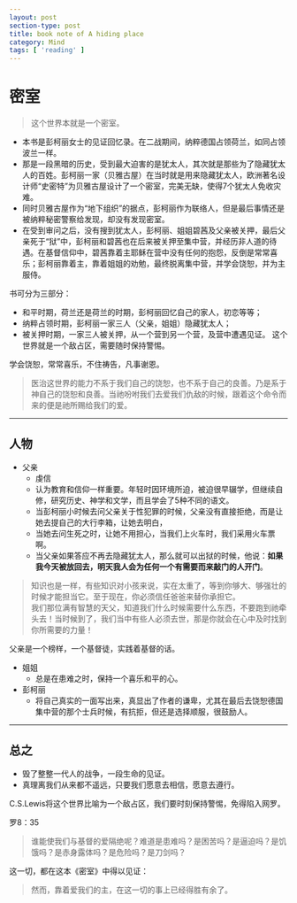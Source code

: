 ```yaml
---
layout: post
section-type: post
title: book note of A hiding place
category: Mind
tags: [ 'reading' ]
---
```

# 密室 #

> 这个世界本就是一个密室。

- 本书是彭柯丽女士的见证回忆录。在二战期间，纳粹德国占领荷兰，如同占领波兰一样。
- 那是一段黑暗的历史，受到最大迫害的是犹太人，其次就是那些为了隐藏犹太人的百姓。彭柯丽一家（贝雅古屋）在当时就是用来隐藏犹太人，欧洲著名设计师“史密特”为贝雅古屋设计了一个密室，完美无缺，使得7个犹太人免收灾难。
- 同时贝雅古屋作为“地下组织”的据点，彭柯丽作为联络人，但是最后事情还是被纳粹秘密警察给发现，却没有发现密室。
- 在受到审问之后，没有搜到犹太人，彭柯丽、姐姐碧茜及父亲被关押，最后父亲死于“狱”中，彭柯丽和碧茜也在后来被关押至集中营，并经历非人道的待遇。在基督信仰中，碧茜靠着主耶稣在营中没有任何的抱怨，反倒是常常喜乐；彭柯丽靠着主，靠着姐姐的劝勉，最终脱离集中营，并学会饶恕，并为主服侍。



书可分为三部分：

- 和平时期，荷兰还是荷兰的时期，彭柯丽回忆自己的家人，初恋等等；
- 纳粹占领时期，彭柯丽一家三人（父亲，姐姐）隐藏犹太人；
- 被关押时期，一家三人被关押，从一个营到另一个营，及营中遭遇见证。
这个世界就是一个敌占区，需要随时保持警惕。

学会饶恕，常常喜乐，不住祷告，凡事谢恩。

> 医治这世界的能力不系于我们自己的饶恕，也不系于自己的良善。乃是系于神自己的饶恕和良善。当祂吩咐我们去爱我们仇敌的时候，跟着这个命令而来的便是祂所赐给我们的爱。

----------

## 人物 ##

- 父亲
	- 虔信
	- 认为教育和信仰一样重要。年轻时因环境所迫，被迫很早辍学，但继续自修，研究历史、神学和文学，而且学会了5种不同的语文。
	- 当彭柯丽小时候去问父亲关于性犯罪的时候，父亲没有直接拒绝，而是让她去提自己的大行李箱，让她去明白，
	- 当她去问生死之时，让她不用担心，当我们上火车时，我们采用火车票啊。
	- 当父亲如果答应不再去隐藏犹太人，那么就可以出狱的时候，他说：**如果我今天被放回去，明天我人会为任何一个有需要而来敲门的人开门**。
> 知识也是一样，有些知识对小孩来说，实在太重了，等到你够大、够强壮的时候才能担当它。至于现在，你必须信任爸爸来替你承担它。  
> 我们那位满有智慧的天父，知道我们什么时候需要什么东西，不要跑到祂牵头去！当时候到了，我们当中有些人必须去世，那是你就会在心中及时找到你所需要的力量！

父亲是一个榜样，一个基督徒，实践着基督的话。

- 姐姐
	- 总是在患难之时，保持一个喜乐和平的心。
- 彭柯丽
	- 将自己真实的一面写出来，真显出了作者的谦卑，尤其在最后去饶恕德国集中营的那个士兵时候，有抗拒，但还是选择顺服，很鼓励人。

----------

## 总之 ##

- 毁了整整一代人的战争，一段生命的见证。
- 真理离我们从来都不遥远，只要我们愿意去相信，愿意去遵行。

C.S.Lewis将这个世界比喻为一个敌占区，我们要时刻保持警惕，免得陷入网罗。

罗8：35
> 谁能使我们与基督的爱隔绝呢？难道是患难吗？是困苦吗？是逼迫吗？是饥饿吗？是赤身露体吗？是危险吗？是刀剑吗？

这一切，都在这本《密室》中得以见证：

> 然而，靠着爱我们的主，在这一切的事上已经得胜有余了。

